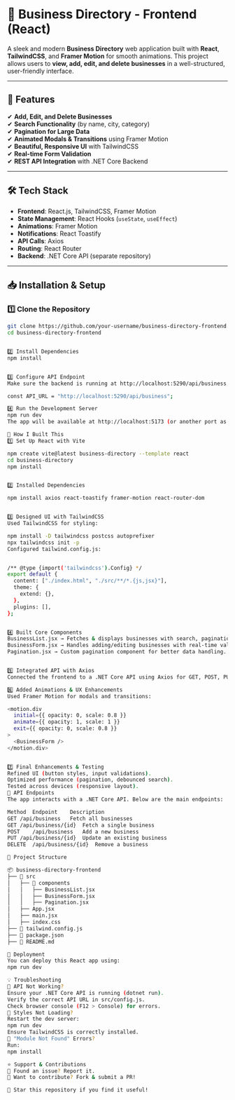 # 🏢 Business Directory - Frontend (React)

A sleek and modern **Business Directory** web application built with **React**, **TailwindCSS**, and **Framer Motion** for smooth animations. This project allows users to **view, add, edit, and delete businesses** in a well-structured, user-friendly interface.

---

## 🚀 Features
✔ **Add, Edit, and Delete Businesses**  
✔ **Search Functionality** (by name, city, category)  
✔ **Pagination for Large Data**  
✔ **Animated Modals & Transitions** using Framer Motion  
✔ **Beautiful, Responsive UI** with TailwindCSS  
✔ **Real-time Form Validation**  
✔ **REST API Integration** with .NET Core Backend  

---

## 🛠️ **Tech Stack**
- **Frontend**: React.js, TailwindCSS, Framer Motion  
- **State Management**: React Hooks (`useState`, `useEffect`)  
- **Animations**: Framer Motion  
- **Notifications**: React Toastify  
- **API Calls**: Axios  
- **Routing**: React Router  
- **Backend**: .NET Core API (separate repository)  

---

## 📥 Installation & Setup

### 1️⃣ **Clone the Repository**
```bash
git clone https://github.com/your-username/business-directory-frontend.git
cd business-directory-frontend


2️⃣ Install Dependencies
npm install


3️⃣ Configure API Endpoint
Make sure the backend is running at http://localhost:5290/api/business. If your API is on a different port, update the API URL in src/components/BusinessList.jsx and BusinessForm.jsx:

const API_URL = "http://localhost:5290/api/business";

4️⃣ Run the Development Server
npm run dev
The app will be available at http://localhost:5173 (or another port as specified in the terminal).

🔧 How I Built This
1️⃣ Set Up React with Vite

npm create vite@latest business-directory --template react
cd business-directory
npm install


2️⃣ Installed Dependencies

npm install axios react-toastify framer-motion react-router-dom


3️⃣ Designed UI with TailwindCSS
Used TailwindCSS for styling:

npm install -D tailwindcss postcss autoprefixer
npx tailwindcss init -p
Configured tailwind.config.js:


/** @type {import('tailwindcss').Config} */
export default {
  content: ["./index.html", "./src/**/*.{js,jsx}"],
  theme: {
    extend: {},
  },
  plugins: [],
};


4️⃣ Built Core Components
BusinessList.jsx → Fetches & displays businesses with search, pagination, and actions.
BusinessForm.jsx → Handles adding/editing businesses with real-time validation.
Pagination.jsx → Custom pagination component for better data handling.


5️⃣ Integrated API with Axios
Connected the frontend to a .NET Core API using Axios for GET, POST, PUT, DELETE requests.

6️⃣ Added Animations & UX Enhancements
Used Framer Motion for modals and transitions:

<motion.div 
  initial={{ opacity: 0, scale: 0.8 }}
  animate={{ opacity: 1, scale: 1 }}
  exit={{ opacity: 0, scale: 0.8 }}
>
  <BusinessForm />
</motion.div>


7️⃣ Final Enhancements & Testing
Refined UI (button styles, input validations).
Optimized performance (pagination, debounced search).
Tested across devices (responsive layout).
📡 API Endpoints
The app interacts with a .NET Core API. Below are the main endpoints:

Method	Endpoint	Description
GET	/api/business	Fetch all businesses
GET	/api/business/{id}	Fetch a single business
POST	/api/business	Add a new business
PUT	/api/business/{id}	Update an existing business
DELETE	/api/business/{id}	Remove a business

📂 Project Structure

📦 business-directory-frontend
├── 📂 src
│   ├── 📂 components
│   │   ├── BusinessList.jsx
│   │   ├── BusinessForm.jsx
│   │   ├── Pagination.jsx
│   ├── App.jsx
│   ├── main.jsx
│   ├── index.css
├── 📜 tailwind.config.js
├── 📜 package.json
├── 📜 README.md

🚀 Deployment
You can deploy this React app using:
npm run dev

💡 Troubleshooting
🔹 API Not Working?
Ensure your .NET Core API is running (dotnet run).
Verify the correct API URL in src/config.js.
Check browser console (F12 > Console) for errors.
🔹 Styles Not Loading?
Restart the dev server:
npm run dev
Ensure TailwindCSS is correctly installed.
🔹 "Module Not Found" Errors?
Run:
npm install

⭐ Support & Contributions
🔹 Found an issue? Report it.
🔹 Want to contribute? Fork & submit a PR!

💙 Star this repository if you find it useful!
